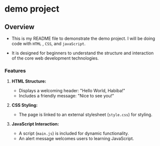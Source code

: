 # demo project

## Overview

- This is my README file to demonstrate the demo project.
  I will be doing code with `HTML` , `CSS`, and `javaScript`.

- It is designed for beginners to understand the structure and interaction of the core web development technologies.

### Features

1. **HTML Structure:**

   - Displays a welcoming header: "Hello World, Habiba!"
   - Includes a friendly message: "Nice to see you!"

2. **CSS Styling:**

   - The page is linked to an external stylesheet (`style.css`) for styling.

3. **JavaScript Interaction:**
   - A script (`main.js`) is included for dynamic functionality.
   - An alert message welcomes users to learning JavaScript.
